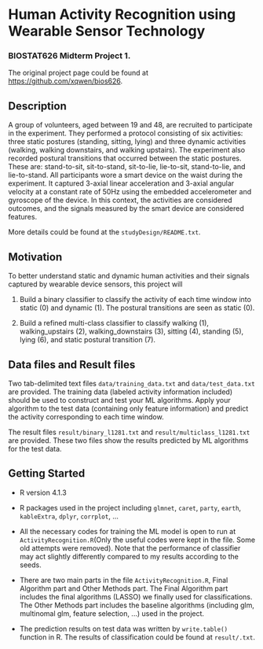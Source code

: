 # Human Activity Recognition using Wearable Sensor Technology

### BIOSTAT626 Midterm Project 1.
The original project page could be found at https://github.com/xqwen/bios626.




## Description

A group of volunteers, aged between 19 and 48, are recruited to participate in the experiment. They performed a protocol consisting of six activities: three static postures (standing, sitting, lying) and three dynamic activities (walking, walking downstairs, and walking upstairs). The experiment also recorded postural transitions that occurred between the static postures. These are: stand-to-sit, sit-to-stand, sit-to-lie, lie-to-sit, stand-to-lie, and lie-to-stand. All participants wore a smart device on the waist during the experiment. It captured 3-axial linear acceleration and 3-axial angular velocity at a constant rate of 50Hz using the embedded accelerometer and gyroscope of the device. In this context, the activities are considered outcomes, and the signals measured by the smart device are considered features. 

More details could be found at the ``studyDesign/README.txt``.


## Motivation

To better understand static and dynamic human activities and their signals captured by wearable device sensors, this project will

1. Build a binary classifier to classify the activity of each time window into static (0) and dynamic (1). The postural transitions are seen as static (0). 

2. Build a refined multi-class classifier to classify walking (1), walking_upstairs (2), walking_downstairs (3), sitting (4), standing (5), lying (6), and static postural transition (7).


## Data files and Result files

Two tab-delimited text files ``data/training_data.txt`` and ``data/test_data.txt`` are provided. The training data (labeled activity information included) should be used to construct and test your ML algorithms. Apply your algorithm to the test data (containing only feature information) and predict the activity corresponding to each time window. 


The result files ``result/binary_l1281.txt`` and ``result/multiclass_l1281.txt`` are provided. These two files show the results predicted by ML algorithms for the test data.
  


## Getting Started

- R version 4.1.3
- R packages used in the project including `glmnet`, `caret`, `party`, `earth`, `kableExtra`, `dplyr`, `corrplot`, ...

- All the necessary codes for training the ML model is open to run at `ActivityRecognition.R`(Only the useful codes were kept in the file. Some old attempts were removed). Note that the performance of classifier may act slightly differently compared to my results according to the seeds.

- There are two main parts in the file `ActivityRecognition.R`, Final Algorithm part and Other Methods part. The Final Algorithm part includes the final algorithms (LASSO) we finally used for classifications. The Other Methods part includes the baseline algorithms (including glm, multinomal glm, feature selection, ...) used in the project.

- The prediction results on test data was written by `write.table()` function in R. The results of classification could be found at `result/.txt`.